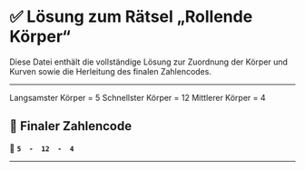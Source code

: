 # ✅ Lösung zum Rätsel „Rollende Körper“

Diese Datei enthält die vollständige Lösung zur Zuordnung der Körper und Kurven sowie die Herleitung des finalen Zahlencodes.

---

Langsamster Körper = 5
Schnellster Körper = 12
Mittlerer Körper = 4


## 🔢 Finaler Zahlencode

🎯 **`5  -  12  -  4`**

---
